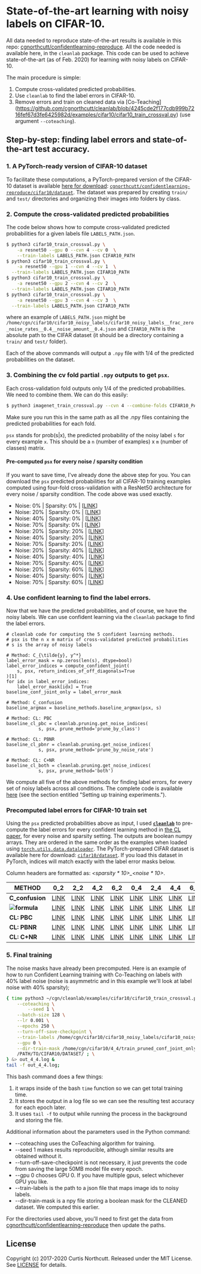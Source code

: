 # State-of-the-art learning with noisy labels on CIFAR-10.

All data needed to reproduce state-of-the-art results is available in this repo: [cgnorthcutt/confidentlearning-reproduce](https://github.com/cgnorthcutt/confidentlearning-reproduce/tree/master/cifar10).
All the code needed is available here, in the `cleanlab` package.
This code can be used to achieve state-of-the-art (as of Feb. 2020) for learning with noisy labels on CIFAR-10.

The main procedure is simple:
1. Compute cross-validated predicted probabilities.
2. Use `cleanlab` to find the label errors in CIFAR-10.
3. Remove errors and train on cleaned data via [Co-Teaching] (https://github.com/cgnorthcutt/cleanlab/blob/4245cde2f177cdb999b7216fef67d3fe6425982d/examples/cifar10/cifar10_train_crossval.py) (use argument `--coteaching`).

## Step-by-step: finding label errors and state-of-the-art test accuracy.


### 1. A PyTorch-ready version of CIFAR-10 dataset

To facilitate these computations, a PyTorch-prepared version of the CIFAR-10 dataset is available [here for download](https://github.com/cgnorthcutt/confidentlearning-reproduce/tree/master/cifar10/dataset): [`cgnorthcutt/confidentlearning-reproduce/cifar10/dataset`](https://github.com/cgnorthcutt/confidentlearning-reproduce/tree/master/cifar10/dataset). The dataset was prepared by creating `train/` and `test/` directories and organizing their images into folders by class.

### 2. Compute the cross-validated predicted probabilities

The code below shows how to compute cross-validated predicted probabilities for a given labels file `LABELS_PATH.json`.

```bash
$ python3 cifar10_train_crossval.py \
    -a resnet50 --gpu 0 --cvn 4 --cv 0  \
    --train-labels LABELS_PATH.json CIFAR10_PATH
$ python3 cifar10_train_crossval.py \
    -a resnet50 --gpu 1 --cvn 4 --cv 1  \
  --train-labels LABELS_PATH.json CIFAR10_PATH
$ python3 cifar10_train_crossval.py \
    -a resnet50 --gpu 2 --cvn 4 --cv 2  \
  --train-labels LABELS_PATH.json CIFAR10_PATH
$ python3 cifar10_train_crossval.py \
    -a resnet50 --gpu 3 --cvn 4 --cv 3  \
  --train-labels LABELS_PATH.json CIFAR10_PATH
```

where an example of `LABELS_PATH.json` might be `/home/cgn/cifar10/cifar10_noisy_labels/cifar10_noisy_labels__frac_zero_noise_rates__0.4__noise_amount__0.4.json` and
`CIFAR10_PATH` is the absolute path to the CIFAR dataset (it should be a directory containing a `train/` and `test/` folder).

Each of the above commands will output a `.npy` file with 1/4 of the predicted probabilities on the dataset.


### 3. Combining the cv fold partial `.npy` outputs to get `psx`.

Each cross-validation fold outputs only 1/4 of the predicted probabilities. We need to combine them. We can do this easily:

```bash
$ python3 imagenet_train_crossval.py --cvn 4 --combine-folds CIFAR10_PATH
```

Make sure you run this in the same path as all the .npy files containing the predicted probabilities for each fold.

`psx` stands for prob(s|x), the predicted probability of the noisy label `s` for every example `x`. This should be a `n` (number of examples) x `m` (number of classes) matrix.

#### Pre-computed `psx` for every noise / sparsity condition

If you want to save time, I've already done the above step for you. You can download the `psx` predicted probabilities for all CIFAR-10 training examples computed using four-fold cross-validation with a ResNet50 architecture for every noise / sparsity condition. The code above was used exactly. 

 * Noise: 0% | Sparsity: 0% | [[LINK](https://github.com/cgnorthcutt/confidentlearning-reproduce/blob/master/cifar10/cifar10_noisy_labels__frac_zero_noise_rates__0_0__noise_amount__0_0/cifar10__train__model_resnet50__pyx.npy)]
 * Noise: 20% | Sparsity: 0% | [[LINK](https://github.com/cgnorthcutt/confidentlearning-reproduce/blob/master/cifar10/cifar10_noisy_labels__frac_zero_noise_rates__0_0__noise_amount__0_2/cifar10__train__model_resnet50__pyx.npy)]
 * Noise: 40% | Sparsity: 0% | [[LINK](https://github.com/cgnorthcutt/confidentlearning-reproduce/blob/master/cifar10/cifar10_noisy_labels__frac_zero_noise_rates__0_0__noise_amount__0_4/cifar10__train__model_resnet50__pyx.npy)]
 * Noise: 70% | Sparsity: 0% | [[LINK](https://github.com/cgnorthcutt/confidentlearning-reproduce/blob/master/cifar10/cifar10_noisy_labels__frac_zero_noise_rates__0_0__noise_amount__0_6/cifar10__train__model_resnet50__pyx.npy)]
 * Noise: 20% | Sparsity: 20% | [[LINK](https://github.com/cgnorthcutt/confidentlearning-reproduce/blob/master/cifar10/cifar10_noisy_labels__frac_zero_noise_rates__0_2__noise_amount__0_2/cifar10__train__model_resnet50__pyx.npy)]
 * Noise: 40% | Sparsity: 20% | [[LINK](https://github.com/cgnorthcutt/confidentlearning-reproduce/blob/master/cifar10/cifar10_noisy_labels__frac_zero_noise_rates__0_2__noise_amount__0_4/cifar10__train__model_resnet50__pyx.npy)]
 * Noise: 70% | Sparsity: 20% | [[LINK](https://github.com/cgnorthcutt/confidentlearning-reproduce/blob/master/cifar10/cifar10_noisy_labels__frac_zero_noise_rates__0_2__noise_amount__0_6/cifar10__train__model_resnet50__pyx.npy)]
 * Noise: 20% | Sparsity: 40% | [[LINK](https://github.com/cgnorthcutt/confidentlearning-reproduce/blob/master/cifar10/cifar10_noisy_labels__frac_zero_noise_rates__0_4__noise_amount__0_2/cifar10__train__model_resnet50__pyx.npy)]
 * Noise: 40% | Sparsity: 40% | [[LINK](https://github.com/cgnorthcutt/confidentlearning-reproduce/blob/master/cifar10/cifar10_noisy_labels__frac_zero_noise_rates__0_4__noise_amount__0_4/cifar10__train__model_resnet50__pyx.npy)]
 * Noise: 70% | Sparsity: 40% | [[LINK](https://github.com/cgnorthcutt/confidentlearning-reproduce/blob/master/cifar10/cifar10_noisy_labels__frac_zero_noise_rates__0_4__noise_amount__0_6/cifar10__train__model_resnet50__pyx.npy)]
 * Noise: 20% | Sparsity: 60% | [[LINK](https://github.com/cgnorthcutt/confidentlearning-reproduce/blob/master/cifar10/cifar10_noisy_labels__frac_zero_noise_rates__0_6__noise_amount__0_2/cifar10__train__model_resnet50__pyx.npy)]
 * Noise: 40% | Sparsity: 60% | [[LINK](https://github.com/cgnorthcutt/confidentlearning-reproduce/blob/master/cifar10/cifar10_noisy_labels__frac_zero_noise_rates__0_6__noise_amount__0_4/cifar10__train__model_resnet50__pyx.npy)]
 * Noise: 70% | Sparsity: 60% | [[LINK](https://github.com/cgnorthcutt/confidentlearning-reproduce/blob/master/cifar10/cifar10_noisy_labels__frac_zero_noise_rates__0_6__noise_amount__0_6/cifar10__train__model_resnet50__pyx.npy)]


### 4. Use confident learning to find the label errors.

Now that we have the predicted probabilities, and of course, we have the noisy labels. We can use confident learning via the `cleanlab` package to find the label errors.

```python3
# cleanlab code for computing the 5 confident learning methods.
# psx is the n x m matrix of cross-validated predicted probabilities
# s is the array of noisy labels

# Method: C_{\tilde{y}, y^*}
label_error_mask = np.zeros(len(s), dtype=bool)
label_error_indices = compute_confident_joint(
    s, psx, return_indices_of_off_diagonals=True
)[1]
for idx in label_error_indices:
    label_error_mask[idx] = True
baseline_conf_joint_only = label_error_mask

# Method: C_confusion
baseline_argmax = baseline_methods.baseline_argmax(psx, s)

# Method: CL: PBC
baseline_cl_pbc = cleanlab.pruning.get_noise_indices(
            s, psx, prune_method='prune_by_class')

# Method: CL: PBNR
baseline_cl_pbnr = cleanlab.pruning.get_noise_indices(
            s, psx, prune_method='prune_by_noise_rate')

# Method: CL: C+NR
baseline_cl_both = cleanlab.pruning.get_noise_indices(
            s, psx, prune_method='both')
```

We compute all five of the above methods for finding label errors, for every set of noisy labels across all conditions. The complete code is available [here](https://github.com/cgnorthcutt/confidentlearning-reproduce/blob/master/cifar10/cifar10_work_log_experiments_tables_figures_benchmarking.ipynb) (see the section entitled "Setting up training experiments.").


### Precomputed label errors for CIFAR-10 train set

Using the `psx` predicted probabilities above as input, I used [**`cleanlab`**](https://pypi.org/project/cleanlab/) to pre-compute the label errors for every confident learning method in [the CL paper](https://arxiv.org/abs/1911.00068), for every noise and sparsity setting. The outputs are boolean numpy arrays. They are ordered in the same order as the examples when loaded using [`torch.utils.data.dataloader`](https://pytorch.org/docs/stable/_modules/torch/utils/data/dataloader.html). The PyTorch-prepared CIFAR dataset is available here for download: [`cifar10/dataset`](https://github.com/cgnorthcutt/confidentlearning-reproduce/tree/master/cifar10/dataset). If you load this dataset in PyTorch, indices will match exactly with the label error masks below.

Column headers are formatted as: *<sparsity * 10>\_<noise * 10>*.


| METHOD | 0_2 | 2_2 | 4_2 | 6_2 | 0_4 | 2_4 | 4_4 | 6_4 | 0_7 | 2_7 | 4_7 | 6_7 |
|--------|-----|-----|-----|-----|-----|-----|-----|-----|-----|-----|-----|-----|
| **C_confusion** | [LINK](https://github.com/cgnorthcutt/confidentlearning-reproduce/blob/master/cifar10/confidentlearning_and_coteaching/results/0_2/train_pruned_argmax/train_mask.npy) | [LINK](https://github.com/cgnorthcutt/confidentlearning-reproduce/blob/master/cifar10/confidentlearning_and_coteaching/results/2_2/train_pruned_argmax/train_mask.npy) | [LINK](https://github.com/cgnorthcutt/confidentlearning-reproduce/blob/master/cifar10/confidentlearning_and_coteaching/results/4_2/train_pruned_argmax/train_mask.npy) | [LINK](https://github.com/cgnorthcutt/confidentlearning-reproduce/blob/master/cifar10/confidentlearning_and_coteaching/results/6_2/train_pruned_argmax/train_mask.npy) |[LINK](https://github.com/cgnorthcutt/confidentlearning-reproduce/blob/master/cifar10/confidentlearning_and_coteaching/results/0_4/train_pruned_argmax/train_mask.npy) | [LINK](https://github.com/cgnorthcutt/confidentlearning-reproduce/blob/master/cifar10/confidentlearning_and_coteaching/results/2_4/train_pruned_argmax/train_mask.npy) | [LINK](https://github.com/cgnorthcutt/confidentlearning-reproduce/blob/master/cifar10/confidentlearning_and_coteaching/results/4_4/train_pruned_argmax/train_mask.npy) | [LINK](https://github.com/cgnorthcutt/confidentlearning-reproduce/blob/master/cifar10/confidentlearning_and_coteaching/results/6_4/train_pruned_argmax/train_mask.npy) |[LINK](https://github.com/cgnorthcutt/confidentlearning-reproduce/blob/master/cifar10/confidentlearning_and_coteaching/results/0_6/train_pruned_argmax/train_mask.npy) | [LINK](https://github.com/cgnorthcutt/confidentlearning-reproduce/blob/master/cifar10/confidentlearning_and_coteaching/results/2_6/train_pruned_argmax/train_mask.npy) | [LINK](https://github.com/cgnorthcutt/confidentlearning-reproduce/blob/master/cifar10/confidentlearning_and_coteaching/results/4_6/train_pruned_argmax/train_mask.npy) | [LINK](https://github.com/cgnorthcutt/confidentlearning-reproduce/blob/master/cifar10/confidentlearning_and_coteaching/results/6_6/train_pruned_argmax/train_mask.npy) |
| **![formula](https://render.githubusercontent.com/render/math?math=C_{\tilde{y},y^*})** | [LINK](https://github.com/cgnorthcutt/confidentlearning-reproduce/blob/master/cifar10/confidentlearning_and_coteaching/results/0_2/train_pruned_conf_joint_only/train_mask.npy) | [LINK](https://github.com/cgnorthcutt/confidentlearning-reproduce/blob/master/cifar10/confidentlearning_and_coteaching/results/2_2/train_pruned_conf_joint_only/train_mask.npy) | [LINK](https://github.com/cgnorthcutt/confidentlearning-reproduce/blob/master/cifar10/confidentlearning_and_coteaching/results/4_2/train_pruned_conf_joint_only/train_mask.npy) | [LINK](https://github.com/cgnorthcutt/confidentlearning-reproduce/blob/master/cifar10/confidentlearning_and_coteaching/results/6_2/train_pruned_conf_joint_only/train_mask.npy) |[LINK](https://github.com/cgnorthcutt/confidentlearning-reproduce/blob/master/cifar10/confidentlearning_and_coteaching/results/0_4/train_pruned_conf_joint_only/train_mask.npy) | [LINK](https://github.com/cgnorthcutt/confidentlearning-reproduce/blob/master/cifar10/confidentlearning_and_coteaching/results/2_4/train_pruned_conf_joint_only/train_mask.npy) | [LINK](https://github.com/cgnorthcutt/confidentlearning-reproduce/blob/master/cifar10/confidentlearning_and_coteaching/results/4_4/train_pruned_conf_joint_only/train_mask.npy) | [LINK](https://github.com/cgnorthcutt/confidentlearning-reproduce/blob/master/cifar10/confidentlearning_and_coteaching/results/6_4/train_pruned_conf_joint_only/train_mask.npy) |[LINK](https://github.com/cgnorthcutt/confidentlearning-reproduce/blob/master/cifar10/confidentlearning_and_coteaching/results/0_6/train_pruned_conf_joint_only/train_mask.npy) | [LINK](https://github.com/cgnorthcutt/confidentlearning-reproduce/blob/master/cifar10/confidentlearning_and_coteaching/results/2_6/train_pruned_conf_joint_only/train_mask.npy) | [LINK](https://github.com/cgnorthcutt/confidentlearning-reproduce/blob/master/cifar10/confidentlearning_and_coteaching/results/4_6/train_pruned_conf_joint_only/train_mask.npy) | [LINK](https://github.com/cgnorthcutt/confidentlearning-reproduce/blob/master/cifar10/confidentlearning_and_coteaching/results/6_6/train_pruned_conf_joint_only/train_mask.npy) |
| **CL: PBC** |  [LINK](https://github.com/cgnorthcutt/confidentlearning-reproduce/blob/master/cifar10/confidentlearning_and_coteaching/results/0_2/train_pruned_cl_pbc/train_mask.npy) | [LINK](https://github.com/cgnorthcutt/confidentlearning-reproduce/blob/master/cifar10/confidentlearning_and_coteaching/results/2_2/train_pruned_cl_pbc/train_mask.npy) | [LINK](https://github.com/cgnorthcutt/confidentlearning-reproduce/blob/master/cifar10/confidentlearning_and_coteaching/results/4_2/train_pruned_cl_pbc/train_mask.npy) | [LINK](https://github.com/cgnorthcutt/confidentlearning-reproduce/blob/master/cifar10/confidentlearning_and_coteaching/results/6_2/train_pruned_cl_pbc/train_mask.npy) |[LINK](https://github.com/cgnorthcutt/confidentlearning-reproduce/blob/master/cifar10/confidentlearning_and_coteaching/results/0_4/train_pruned_cl_pbc/train_mask.npy) | [LINK](https://github.com/cgnorthcutt/confidentlearning-reproduce/blob/master/cifar10/confidentlearning_and_coteaching/results/2_4/train_pruned_cl_pbc/train_mask.npy) | [LINK](https://github.com/cgnorthcutt/confidentlearning-reproduce/blob/master/cifar10/confidentlearning_and_coteaching/results/4_4/train_pruned_cl_pbc/train_mask.npy) | [LINK](https://github.com/cgnorthcutt/confidentlearning-reproduce/blob/master/cifar10/confidentlearning_and_coteaching/results/6_4/train_pruned_cl_pbc/train_mask.npy) |[LINK](https://github.com/cgnorthcutt/confidentlearning-reproduce/blob/master/cifar10/confidentlearning_and_coteaching/results/0_6/train_pruned_cl_pbc/train_mask.npy) | [LINK](https://github.com/cgnorthcutt/confidentlearning-reproduce/blob/master/cifar10/confidentlearning_and_coteaching/results/2_6/train_pruned_cl_pbc/train_mask.npy) | [LINK](https://github.com/cgnorthcutt/confidentlearning-reproduce/blob/master/cifar10/confidentlearning_and_coteaching/results/4_6/train_pruned_cl_pbc/train_mask.npy) | [LINK](https://github.com/cgnorthcutt/confidentlearning-reproduce/blob/master/cifar10/confidentlearning_and_coteaching/results/6_6/train_pruned_cl_pbc/train_mask.npy) |
| **CL: PBNR** |  [LINK](https://github.com/cgnorthcutt/confidentlearning-reproduce/blob/master/cifar10/confidentlearning_and_coteaching/results/0_2/train_pruned_cl_pbnr/train_mask.npy) | [LINK](https://github.com/cgnorthcutt/confidentlearning-reproduce/blob/master/cifar10/confidentlearning_and_coteaching/results/2_2/train_pruned_cl_pbnr/train_mask.npy) | [LINK](https://github.com/cgnorthcutt/confidentlearning-reproduce/blob/master/cifar10/confidentlearning_and_coteaching/results/4_2/train_pruned_cl_pbnr/train_mask.npy) | [LINK](https://github.com/cgnorthcutt/confidentlearning-reproduce/blob/master/cifar10/confidentlearning_and_coteaching/results/6_2/train_pruned_cl_pbnr/train_mask.npy) |[LINK](https://github.com/cgnorthcutt/confidentlearning-reproduce/blob/master/cifar10/confidentlearning_and_coteaching/results/0_4/train_pruned_cl_pbnr/train_mask.npy) | [LINK](https://github.com/cgnorthcutt/confidentlearning-reproduce/blob/master/cifar10/confidentlearning_and_coteaching/results/2_4/train_pruned_cl_pbnr/train_mask.npy) | [LINK](https://github.com/cgnorthcutt/confidentlearning-reproduce/blob/master/cifar10/confidentlearning_and_coteaching/results/4_4/train_pruned_cl_pbnr/train_mask.npy) | [LINK](https://github.com/cgnorthcutt/confidentlearning-reproduce/blob/master/cifar10/confidentlearning_and_coteaching/results/6_4/train_pruned_cl_pbnr/train_mask.npy) |[LINK](https://github.com/cgnorthcutt/confidentlearning-reproduce/blob/master/cifar10/confidentlearning_and_coteaching/results/0_6/train_pruned_cl_pbnr/train_mask.npy) | [LINK](https://github.com/cgnorthcutt/confidentlearning-reproduce/blob/master/cifar10/confidentlearning_and_coteaching/results/2_6/train_pruned_cl_pbnr/train_mask.npy) | [LINK](https://github.com/cgnorthcutt/confidentlearning-reproduce/blob/master/cifar10/confidentlearning_and_coteaching/results/4_6/train_pruned_cl_pbnr/train_mask.npy) | [LINK](https://github.com/cgnorthcutt/confidentlearning-reproduce/blob/master/cifar10/confidentlearning_and_coteaching/results/6_6/train_pruned_cl_pbnr/train_mask.npy) |
| **CL: C+NR** |  [LINK](https://github.com/cgnorthcutt/confidentlearning-reproduce/blob/master/cifar10/confidentlearning_and_coteaching/results/0_2/train_pruned_cl_both/train_mask.npy) | [LINK](https://github.com/cgnorthcutt/confidentlearning-reproduce/blob/master/cifar10/confidentlearning_and_coteaching/results/2_2/train_pruned_cl_both/train_mask.npy) | [LINK](https://github.com/cgnorthcutt/confidentlearning-reproduce/blob/master/cifar10/confidentlearning_and_coteaching/results/4_2/train_pruned_cl_both/train_mask.npy) | [LINK](https://github.com/cgnorthcutt/confidentlearning-reproduce/blob/master/cifar10/confidentlearning_and_coteaching/results/6_2/train_pruned_cl_both/train_mask.npy) |[LINK](https://github.com/cgnorthcutt/confidentlearning-reproduce/blob/master/cifar10/confidentlearning_and_coteaching/results/0_4/train_pruned_cl_both/train_mask.npy) | [LINK](https://github.com/cgnorthcutt/confidentlearning-reproduce/blob/master/cifar10/confidentlearning_and_coteaching/results/2_4/train_pruned_cl_both/train_mask.npy) | [LINK](https://github.com/cgnorthcutt/confidentlearning-reproduce/blob/master/cifar10/confidentlearning_and_coteaching/results/4_4/train_pruned_cl_both/train_mask.npy) | [LINK](https://github.com/cgnorthcutt/confidentlearning-reproduce/blob/master/cifar10/confidentlearning_and_coteaching/results/6_4/train_pruned_cl_both/train_mask.npy) |[LINK](https://github.com/cgnorthcutt/confidentlearning-reproduce/blob/master/cifar10/confidentlearning_and_coteaching/results/0_6/train_pruned_cl_both/train_mask.npy) | [LINK](https://github.com/cgnorthcutt/confidentlearning-reproduce/blob/master/cifar10/confidentlearning_and_coteaching/results/2_6/train_pruned_cl_both/train_mask.npy) | [LINK](https://github.com/cgnorthcutt/confidentlearning-reproduce/blob/master/cifar10/confidentlearning_and_coteaching/results/4_6/train_pruned_cl_both/train_mask.npy) | [LINK](https://github.com/cgnorthcutt/confidentlearning-reproduce/blob/master/cifar10/confidentlearning_and_coteaching/results/6_6/train_pruned_cl_both/train_mask.npy) |


### 5. Final training

The noise masks have already been precomputed. Here is an example of how to run Confident Learning training with Co-Teaching on labels with 40% label noise (noise is asymmetric and in this example we'll look at label noise with 40% sparsity);

```bash
{ time python3 ~/cgn/cleanlab/examples/cifar10/cifar10_train_crossval.py \
	--coteaching \
    	--seed 1 \
	--batch-size 128 \
	--lr 0.001 \
	--epochs 250 \
	--turn-off-save-checkpoint \
	--train-labels /home/cgn/cifar10/cifar10_noisy_labels/cifar10_noisy_labels__frac_zero_noise_rates__0.4__noise_amount__0.4.json \
	--gpu 0 \
	--dir-train-mask /home/cgn/cifar10/4_4/train_pruned_conf_joint_only/train_mask.npy \
	/PATH/TO/CIFAR10/DATASET/ ; \
} &> out_4_4.log &
tail -f out_4_4.log;
```

This bash command does a few things:
1. it wraps inside of the bash `time` function so we can get total training time.
2. It stores the output in a log file so we can see the resulting test accuracy for each epoch later.
3. It uses `tail -f` to output while running the process in the background and storing the file.

Additional information about the parameters used in the Python command:
* --coteaching uses the CoTeaching algorithm for training.
* --seed 1 makes results reproducible, although similar results are obtained without it.
* --turn-off-save-checkpoint is not necessary, it just prevents the code from saving the large 50MB model file every epoch.
* --gpu 0 chooses GPU 0. If you have multiple gpus, select whichever GPU you like.
* --train-labels is the path to a json file that maps image ids to noisy labels.
* --dir-train-mask is a npy file storing a boolean mask for the CLEANED dataset. We computed this earlier.

For the directories used above, you'll need to first get the data from [cgnorthcutt/confidentlearning-reproduce](https://github.com/cgnorthcutt/confidentlearning-reproduce/tree/master/cifar10) then update the paths.




## License

Copyright (c) 2017-2020 Curtis Northcutt. Released under the MIT License. See [LICENSE](https://github.com/cgnorthcutt/cleanlab/blob/master/LICENSE) for details.

